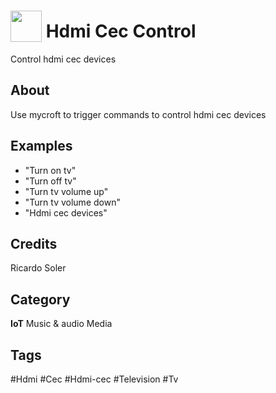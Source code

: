 # <img src="https://raw.githack.com/FortAwesome/Font-Awesome/master/svgs/solid/tv.svg" card_color="#40DBB0" width="50" height="50" style="vertical-align:bottom"/> Hdmi Cec Control
Control hdmi cec devices

## About
Use mycroft to trigger commands to control hdmi cec devices

## Examples
* "Turn on tv"
* "Turn off tv"
* "Turn tv volume up"
* "Turn tv volume down"
* "Hdmi cec devices"

## Credits
Ricardo Soler

## Category
**IoT**
Music & audio
Media

## Tags
#Hdmi
#Cec
#Hdmi-cec
#Television
#Tv

